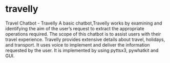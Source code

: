 # travelly
Travel Chatbot - Travelly
A basic chatbot,Travelly works by examining and identifying the aim of the user’s request to extract the appropriate operations required. 
The scope of this chatbot is to assist users with their travel experience. 
Travelly provides extensive details about travel, holidays, and transport.
It uses voice to implement and deliver the information requested by the user.
It is implemented by using pyttsx3, pywhatkit and GUI.
